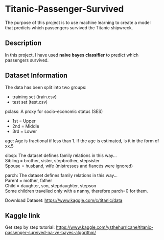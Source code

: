 # Titanic-Passenger-Survived

The purpose of this project is to use machine learning to create a model that predicts which passengers survived the Titanic shipwreck.

## Description

In this project, I have used **naive bayes classifier** to predict which passengers survived.

## Dataset Information
The data has been split into two groups:

- training set (train.csv)
- test set (test.csv)

pclass: A proxy for socio-economic status (SES)
- 1st = Upper
- 2nd = Middle
- 3rd = Lower

age: Age is fractional if less than 1. If the age is estimated, is it in the form of xx.5 <br>

sibsp: The dataset defines family relations in this way...<br>
Sibling = brother, sister, stepbrother, stepsister<br>
Spouse = husband, wife (mistresses and fiancés were ignored)<br>

parch: The dataset defines family relations in this way...<br>
Parent = mother, father<br>
Child = daughter, son, stepdaughter, stepson<br>
Some children travelled only with a nanny, therefore parch=0 for them.

Download Dataset: https://www.kaggle.com/c/titanic/data

## Kaggle link

Get step by step tutorial: https://www.kaggle.com/ysthehurricane/titanic-passenger-survived-na-ve-bayes-algorithm/

